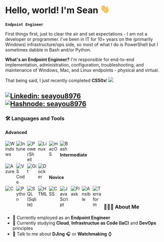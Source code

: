 # Hello, world! I'm Sean <img width="30px" style="padding-right:5px" src="https://raw.githubusercontent.com/ABSphreak/ABSphreak/master/gifs/Hi.gif">

**`Endpoint Engineer`**

First things first, just to clear the air and set expectations - I am not a developer or programmer. I've been in IT for 10+ years on the (primarily Windows) infrastructure/ops side, so most of what I do is PowerShell but I sometimes dabble in Bash and/or Python.

**What's an Endpoint Engineer?** I'm responsible for end-to-end implementation, administration, configuration, troubleshooting, and maintenance of Windows, Mac, and Linux endpoints - physical and virtual.

That being said, I just recently completed **CS50x**! <img width="15px" src="https://static.vecteezy.com/system/resources/previews/001/202/851/non_2x/duck-emoji-no-png.png">

[![Linkedin: seayou8976](https://img.shields.io/badge/LinkedIn-0077B5?style=for-the-badge&logo=linkedin&logoColor=white&link=https://www.linkedin.com/in/seayou8976/)](https://www.linkedin.com/in/seayou8976/)
[![Hashnode: seayou8976](https://img.shields.io/badge/Hashnode-2962FF?style=for-the-badge&logo=hashnode&logoColor=white&link=https://blog.seanyoung.me)](https://blog.seanyoung.me)
---

### 🛠️ Languages and Tools

#### Advanced
<img align="left" alt="Windows" width="30px" style="padding-right:5px" src="https://cdn.jsdelivr.net/gh/devicons/devicon@latest/icons/windows11/windows11-original.svg" />
<img align="left" alt="Intune" width="30px" style="padding-right:5px" src="https://brandlogos.net/wp-content/uploads/2022/08/microsoft_intune-logo_brandlogos.net_6p2c7.png" />
<img align="left" alt="PowerShell" width="30px" style="padding-right:5px" src="https://cdn.jsdelivr.net/gh/devicons/devicon@latest/icons/powershell/powershell-original.svg" />
<img align="left" alt="Linux" width="30px" style="padding-right:5px" src="https://cdn.jsdelivr.net/gh/devicons/devicon@latest/icons/linux/linux-original.svg" />
<img align="left" alt="macOS" width="30px" style="padding-right:5px"  src="https://cdn.jsdelivr.net/gh/devicons/devicon@latest/icons/apple/apple-original.svg" />
<img align="left" alt="Bash" width="30px" style="padding-right:5px" src="https://cdn.jsdelivr.net/gh/devicons/devicon@latest/icons/bash/bash-original.svg" />
<br />

#### Intermediate
<img align="left" alt="Azure" width="30px" style="padding-right:5px" src="https://cdn.jsdelivr.net/gh/devicons/devicon@latest/icons/azure/azure-original.svg" />
<img align="left" alt="VS Code" width="30px" style="padding-right:5px" src="https://cdn.jsdelivr.net/gh/devicons/devicon@latest/icons/vscode/vscode-original.svg" />
<img align="left" alt="Git" width="30px" style="padding-right:5px" src="https://cdn.jsdelivr.net/gh/devicons/devicon@latest/icons/git/git-original.svg" />
<img align="left" alt="Docker" width="30px" style="padding-right:5px" src="https://cdn.jsdelivr.net/gh/devicons/devicon@latest/icons/docker/docker-original.svg" />
<br />  

#### Novice
<img align="left" alt="C" width="30px" style="padding-right:5px" src="https://cdn.jsdelivr.net/gh/devicons/devicon@latest/icons/c/c-original.svg" />
<img align="left" alt="Python" width="30px" style="padding-right:5px" src="https://cdn.jsdelivr.net/gh/devicons/devicon@latest/icons/python/python-original.svg" />
<img align="left" alt="SQL (Sqlite)" width="30px" style="padding-right:5px" src="https://cdn.jsdelivr.net/gh/devicons/devicon@latest/icons/sqlite/sqlite-original.svg" />
<img align="left" alt="HTML" width="30px" style="padding-right:5px" src="https://cdn.jsdelivr.net/gh/devicons/devicon@latest/icons/html5/html5-original.svg" />
<img align="left" alt="CSS" width="30px" style="padding-right:5px" src="https://cdn.jsdelivr.net/gh/devicons/devicon@latest/icons/css3/css3-original.svg" />
<img align="left" alt="JavaScript" width="30px" style="padding-right:5px" src="https://cdn.jsdelivr.net/gh/devicons/devicon@latest/icons/javascript/javascript-original.svg" />
<img align="left" alt="Flask" width="30px" style="padding-right:5px" src="https://cdn.jsdelivr.net/gh/devicons/devicon@latest/icons/flask/flask-original.svg" />
<img align="left" alt="Ansible" width="30px" style="padding-right:5px" src="https://cdn.jsdelivr.net/gh/devicons/devicon@latest/icons/ansible/ansible-original.svg" />
<img align="left" alt="Terraform" width="30px" style="padding-right:5px" src="https://cdn.jsdelivr.net/gh/devicons/devicon@latest/icons/terraform/terraform-original.svg" />
<br />
<br />

### 🧑🏻‍🦰 About Me

- 🏢 Currently employed as an **Endpoint Engineer**
- 🌱 Currently studying **Cloud**, **Infrastructue as Code (IaC)** and **DevOps** principles 
- 💬 Talk to me about **DJing** 🎧 or **Watchmaking** ⌚


<!--
**seayou8976/seayou8976** is a ✨ _special_ ✨ repository because its `README.md` (this file) appears on your GitHub profile.

Here are some ideas to get you started:

- 🔭 I’m currently working on ...
- 🌱 I’m currently learning ...
- 👯 I’m looking to collaborate on ...
- 🤔 I’m looking for help with ...
- 💬 Ask me about ...
- 📫 How to reach me: ...
- 😄 Pronouns: ...
- ⚡ Fun fact: ...
-->
